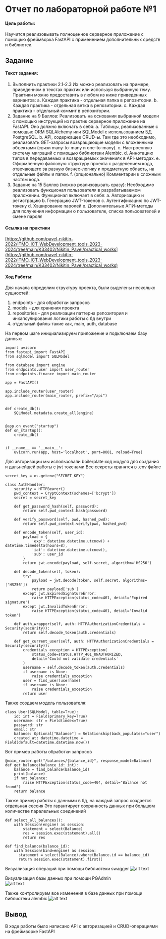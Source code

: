 # Отчет по лабораторной работе №1

#### Цель работы:

Научится реализовывать полноценное серверное приложение с помощью фреймворка FastAPI с применением дополнительных средств и библиотек.

## Задание

#### Текст задания:

1. Выполнить практики 2.1-2.3 Их можно реализовать на примере, приведенном в текстах практик или используя выбранную тему. Практики можно предоставить в любом из ниже приведенных вариантов:
   a. Каждая практика - отдельная папка в репозитории.
   b. Каждая практика - отдельная ветка в репозитории.
   c. Каждая практика - отдельный коммит в репозитории.
2. Задание на 9 Баллов: Реализовать на основании выбранной модели с помощью инструкций из практик серверное приложение на FastAPI. Оно должно включать в себя:
   a. Таблицы, реализованные с помощью ORM SQLAlchemy или SQLModel с использованием БД PostgreSQL.
   b. API, содержащее CRUD-ы. Там где это необходимо, реализовать GET-запросы возвращающие модели с вложенными объектами (связи many-to-many и one-to-many).
   c. Настроенную систему миграций с помощью библиотеки Alembic.
   d. Аннотацию типов в передаваемых и возвращаемых значениях в API-методах.
   e. Оформленную файловую структуру проекта с разделением кода, отвечающего за разную бизнес-логику и предметную область, на отдельные файлы и папки.
   f. (опционально) Комментарии к сложным частям кода.
3. Задание на 15 Баллов (можно реализовывать сразу): Необходимо реализовать функционал пользователя в разрабатываемом приложении. Функционал включает в себя:
   a. Авторизацию и регистрацию
   b. Генерацию JWT-токенов
   c. Аутентификацию по JWT-токену
   d. Хэширование паролей
   e. Дополнительные АПИ-методы для получения информации о пользователе, списка пользователей и смене пароля

#### Ссылка на практики

[https://github.com/pavel-nikitin-2022/ITMO_ICT_WebDevelopment_tools_2023-2024/tree/main/K33402/Nikitin_Pavel/practical_works](https://github.com/pavel-nikitin-2022/ITMO_ICT_WebDevelopment_tools_2023-2024/tree/main/K33402/Nikitin_Pavel/practical_works)

#### Ход Работы:

Для начала определим структуру проекта, были выделены несколько сущностей:
1) endpoints - для обработки запросов
2) models - для хранения проекта
3) repositories - для реализации паттерна репозитория и инкапсулирования логики работы с бд внутри
4) отдельный файлы такие как, main, auth, database



На первом шаге инициализируем приложение и подключаем базу данных:

```
import uvicorn
from fastapi import FastAPI
from sqlmodel import SQLModel

from database import engine
from endpoints.user import user_router
from endpoints.finance import main_router

app = FastAPI()

app.include_router(user_router)
app.include_router(main_router, prefix="/api")


def create_db():
    SQLModel.metadata.create_all(engine)


@app.on_event("startup")
def on_startup():
    create_db()


if __name__ == '__main__':
    uvicorn.run(app, host='localhost', port=8001, reload=True)
```

Для авторизации мы использовали boilerplate код модуля для создания и дальнейшей работы с jwt токенами
Все секреты хранятся в .env файле

```
secret_key = os.getenv("SECRET_KEY")

class AuthHandler:
    security = HTTPBearer()
    pwd_context = CryptContext(schemes=['bcrypt'])
    secret = secret_key

    def get_password_hash(self, password):
        return self.pwd_context.hash(password)

    def verify_password(self, pwd, hashed_pwd):
        return self.pwd_context.verify(pwd, hashed_pwd)

    def encode_token(self, user_id):
        payload = {
            'exp': datetime.datetime.utcnow() + datetime.timedelta(hours=8),
            'iat': datetime.datetime.utcnow(),
            'sub': user_id
        }
        return jwt.encode(payload, self.secret, algorithm='HS256')

    def decode_token(self, token):
        try:
            payload = jwt.decode(token, self.secret, algorithms=['HS256'])
            return payload['sub']
        except jwt.ExpiredSignatureError:
            raise HTTPException(status_code=401, detail='Expired signature')
        except jwt.InvalidTokenError:
            raise HTTPException(status_code=401, detail='Invalid token')

    def auth_wrapper(self, auth: HTTPAuthorizationCredentials = Security(security)):
        return self.decode_token(auth.credentials)

    def get_current_user(self, auth: HTTPAuthorizationCredentials = Security(security)):
        credentials_exception = HTTPException(
            status_code=status.HTTP_401_UNAUTHORIZED,
            detail='Could not validate credentials'
        )
        username = self.decode_token(auth.credentials)
        if username is None:
            raise credentials_exception
        user = find_user(username)
        if username is None:
            raise credentials_exception
        return user
```

Также создаем модель пользователя:

```
class User(SQLModel, table=True):
    id: int = Field(primary_key=True)
    username: str = Field(index=True)
    password: str
    email: str
    balance: Optional["Balance"] = Relationship(back_populates="user")
    created_at: datetime.datetime = Field(default=datetime.datetime.now())
```

Вот пример работы обработки запросов

```
@main_router.get("/balances/{balance_id}", response_model=Balance)
def get_balance(balance_id: int):
    balance = find_balance(balance_id)
    print(balance)
    if not balance:
        raise HTTPException(status_code=404, detail="Balance not found")
    return balance
```

Также пример работы с данными в бд, на каждый запрос создается отдельная сессия
Это гарантирует сохранность данных при большом количестве паралельных соединений

```
def select_all_balances():
    with Session(engine) as session:
        statement = select(Balance)
        res = session.exec(statement).all()
        return res

def find_balance(balance_id):
    with Session(bind=engine) as session:
      statement = select(Balance).where(Balance.id == balance_id)
      return session.exec(statement).first()
```

Визуализация операций при помощи библиотеки swagger
![alt text](image.png)

Визуализация базы данных при помощи PGAdmin   
![alt text](image2.png)

Также контролируем все изменения в базе данных при помощи библиотеки alembic
![alt text](image3.png)

## Вывод

В ходе работы было написано API с авторизацией и CRUD-операциями на фреймворке FastAPI